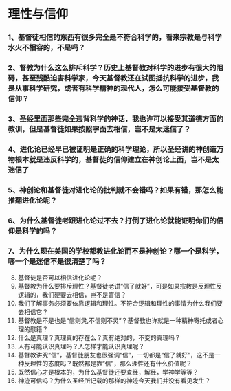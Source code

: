 # 理性与信仰
### 1、基督徒相信的东西有很多完全是不符合科学的，看来宗教是与科学水火不相容的，不是吗？
### 2、督教为什么这么排斥科学？历史上基督教对科学的进步有很大的阻碍，甚至残酷迫害科学家，今天基督教还在试图抵抗科学的进步，我是从事科学研究，或者有科学精神的现代人，怎么可能接受基督教的信仰？
### 3、圣经里面那些完全违背科学的神话，我也许可以接受其道德方面的教训，但是基督徒如果按照字面去相信，岂不是太迷信了？
### 4、进化论已经早已被证明是正确的科学理论，所以圣经讲的神创造万物根本就是违反科学的，基督徒的信仰建立在神创论上面，岂不是太迷信了
### 5、神创论和基督徒对进化论的批判就不会错吗？如果有错，那怎么能推翻进化论呢？
### 6、为什么基督徒老跟进化论过不去？打倒了进化论就能证明你们的信仰是科学的吗？
### 7、为什么现在美国的学校都教进化论而不是神创论？哪一个是科学，哪一个是迷信不是很清楚了吗？
8. 基督徒是否可以相信进化论呢？
9. 基督教为什么要排斥理性？基督徒老讲“信了就好”，可是如果宗教是反理性反逻辑的，我们硬要去相信，岂不是盲信？
10. 我们了解事务必须要依靠逻辑和理性。不符合逻辑和理性的事情为什么我们要去相信它？
11. 基督教是不是也是“信则灵,不信则不灵”？基督教也许就是一种精神寄托或者心理的慰籍？
12. 什么是真理？真理真的存在么？真有绝对的，不变的真理吗？
13. 人有可能认识真理吗？人怎样才能认识真理呢？
14. 基督教讲究“信”，基督徒朋友也很强调“信”，一切都是“信了就好”，这不是一种反理性的态度吗？既然都是靠“信”，那么理性还有什么价值呢？
15. 既然信心才是根本的，为什么基督徒还要查经，解经，学神学等等？
16. 神迹可信吗？为什么圣经所记载的那样的神迹今天我们并没有看见发生？
